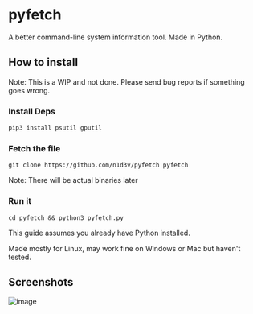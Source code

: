 # pyfetch
A better command-line system information tool. Made in Python.

## How to install
Note: This is a WIP and not done. Please send bug reports if something goes wrong.

### Install Deps
```python
pip3 install psutil gputil
```

### Fetch the file
```
git clone https://github.com/n1d3v/pyfetch pyfetch
```
Note: There will be actual binaries later

### Run it
```
cd pyfetch && python3 pyfetch.py
```

This guide assumes you already have Python installed.

Made mostly for Linux, may work fine on Windows or Mac but haven't tested.
## Screenshots
![image](https://github.com/n1d3v/pyfetch/assets/135556230/001e817f-2712-4ac2-b089-ebf81671f868)
